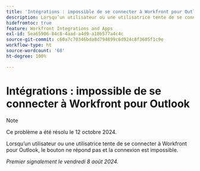 ```yaml
---
title: 'Intégrations : impossible de se connecter à Workfront pour Outlook'
description: Lorsqu’un utilisateur ou une utilisatrice tente de se connecter à Workfront pour Outlook, le bouton ne répond pas et la connexion est impossible.
hidefromtoc: true
feature: Workfront Integrations and Apps
exl-id: 5ea65906-84c8-4aad-a4d9-a10b577a4c4c
source-git-commit: c60a7c70346bda8d794899c6d924c8f3605f1c9e
workflow-type: ht
source-wordcount: '68'
ht-degree: 100%

---
```


# Intégrations : impossible de se connecter à Workfront pour Outlook

>[!NOTE]
>
>Ce problème a été résolu le 12 octobre 2024.

Lorsqu’un utilisateur ou une utilisatrice tente de se connecter à Workfront pour Outlook, le bouton ne répond pas et la connexion est impossible.

_Premier signalement le vendredi 8 août 2024._
